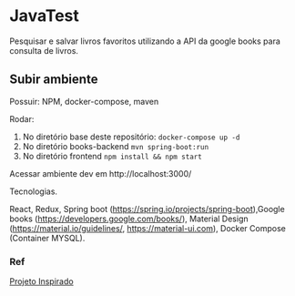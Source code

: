 # JavaTest

Pesquisar e salvar livros favoritos utilizando a API da google books para consulta de livros.

## Subir ambiente
Possuir: NPM, docker-compose, maven

Rodar:

1. No diretório base deste repositório: ``` docker-compose up -d ```
2. No diretório books-backend  ``` mvn spring-boot:run ```
3. No diretório frontend  ``` npm install && npm start ```

Acessar ambiente dev em http://localhost:3000/

Tecnologias.

React, Redux, Spring boot (https://spring.io/projects/spring-boot),Google books (https://developers.google.com/books/), Material Design (https://material.io/guidelines/, https://material-ui.com), Docker Compose (Container MYSQL).

### Ref

 [Projeto Inspirado](https://github.com/jcorteza/react-google-book-search)

